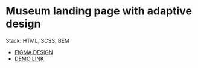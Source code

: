 # Museum landing page with adaptive design
Stack: HTML, SCSS, BEM
- [FIGMA DESIGN](https://www.figma.com/file/HL3XGt5ZatvJoYBhOaWY5x/museum-prototype)
- [DEMO LINK](https://kulchevych.github.io/Museum-landing/)

